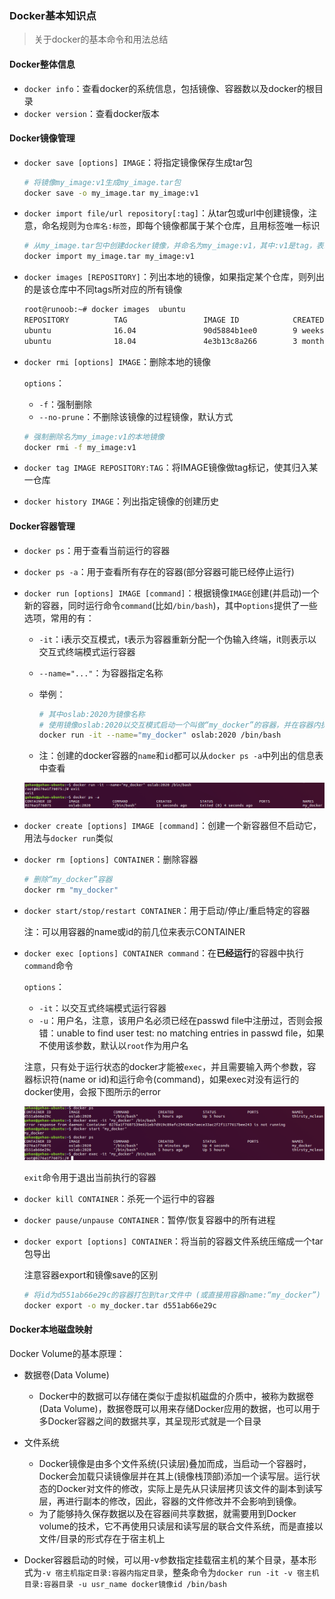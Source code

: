 ### Docker基本知识点

> 关于docker的基本命令和用法总结

#### Docker整体信息

- `docker info`：查看docker的系统信息，包括镜像、容器数以及docker的根目录
- `docker version`：查看docker版本

#### Docker镜像管理

- `docker save [options] IMAGE`：将指定镜像保存生成tar包

    ~~~bash
    # 将镜像my_image:v1生成my_image.tar包
    docker save -o my_image.tar my_image:v1
    ~~~

- `docker import file/url repository[:tag]`：从tar包或url中创建镜像，注意，命名规则为`仓库名:标签`，即每个镜像都属于某个仓库，且用标签唯一标识

    ~~~bash
    # 从my_image.tar包中创建docker镜像，并命名为my_image:v1，其中:v1是tag，表示第一版
    docker import my_image.tar my_image:v1
    ~~~

- `docker images [REPOSITORY]`：列出本地的镜像，如果指定某个仓库，则列出的是该仓库中不同tags所对应的所有镜像

    ~~~bash
    root@runoob:~# docker images  ubuntu
    REPOSITORY          TAG                 IMAGE ID            CREATED             SIZE
    ubuntu              16.04               90d5884b1ee0        9 weeks ago         188 MB
    ubuntu              18.04               4e3b13c8a266        3 months ago        136.3 MB
    ~~~

- `docker rmi [options] IMAGE`：删除本地的镜像

    `options`：

    - `-f`：强制删除
    - `--no-prune`：不删除该镜像的过程镜像，默认方式

    ~~~bash
    # 强制删除名为my_image:v1的本地镜像
    docker rmi -f my_image:v1
    ~~~

- `docker tag IMAGE REPOSITORY:TAG`：将IMAGE镜像做tag标记，使其归入某一仓库

- `docker history IMAGE`：列出指定镜像的创建历史

#### Docker容器管理

- `docker ps`：用于查看当前运行的容器
- `docker ps -a`：用于查看所有存在的容器(部分容器可能已经停止运行)

- `docker run [options] IMAGE [command]`：根据镜像`IMAGE`创建(并启动)一个新的容器，同时运行命令`command`(比如`/bin/bash`)，其中`options`提供了一些选项，常用的有：

    - `-it`：i表示交互模式，t表示为容器重新分配一个伪输入终端，it则表示以交互式终端模式运行容器

    - `--name="..."`：为容器指定名称

    - 举例： 

        ~~~bash
        # 其中oslab:2020为镜像名称
        # 使用镜像oslab:2020以交互模式启动一个叫做“my_docker”的容器，并在容器内执行/bin/bash命令
        docker run -it --name="my_docker" oslab:2020 /bin/bash
        ~~~

    - 注：创建的docker容器的`name`和`id`都可以从`docker ps -a`中列出的信息表中查看

    <img src="./img/image-20200928163652895.png" alt="image-20200928163652895"  />

- `docker create [options] IMAGE [command]`：创建一个新容器但不启动它，用法与`docker run`类似

- `docker rm [options] CONTAINER`：删除容器

    ~~~bash
    # 删除“my_docker”容器
    docker rm "my_docker"
    ~~~

- `docker start/stop/restart CONTAINER`：用于启动/停止/重启特定的容器

    注：可以用容器的name或id的前几位来表示CONTAINER

- `docker exec [options] CONTAINER command`：在**已经运行**的容器中执行`command`命令

    `options`：

    - `-it`：以交互式终端模式运行容器
    - `-u`：用户名，注意，该用户名必须已经在passwd file中注册过，否则会报错：unable to find user test: no matching entries in passwd file，如果不使用该参数，默认以`root`作为用户名

    注意，只有处于运行状态的docker才能被`exec`，并且需要输入两个参数，容器标识符(name or id)和运行命令(command)，如果exec对没有运行的docker使用，会报下图所示的error

    <img src="./img/image-20200928165018423.png" alt="image-20200928165018423"  />

    `exit`命令用于退出当前执行的容器

- `docker kill CONTAINER`：杀死一个运行中的容器
- `docker pause/unpause CONTAINER`：暂停/恢复容器中的所有进程

- `docker export [options] CONTAINER`：将当前的容器文件系统压缩成一个tar包导出

    注意容器export和镜像save的区别

    ~~~bash
    # 将id为d551ab66e29c的容器打包到tar文件中 (或直接用容器name:“my_docker”)
    docker export -o my_docker.tar d551ab66e29c
    ~~~


#### Docker本地磁盘映射

Docker Volume的基本原理：

- 数据卷(Data Volume)
    - Docker中的数据可以存储在类似于虚拟机磁盘的介质中，被称为数据卷(Data Volume)，数据卷既可以用来存储Docker应用的数据，也可以用于多Docker容器之间的数据共享，其呈现形式就是一个目录

- 文件系统
    - Docker镜像是由多个文件系统(只读层)叠加而成，当启动一个容器时，Docker会加载只读镜像层并在其上(镜像栈顶部)添加一个读写层。运行状态的Docker对文件的修改，实际上是先从只读层拷贝该文件的副本到读写层，再进行副本的修改，因此，容器的文件修改并不会影响到镜像。
    - 为了能够持久保存数据以及在容器间共享数据，就需要用到Docker volume的技术，它不再使用只读层和读写层的联合文件系统，而是直接以文件/目录的形式存在于宿主机上
- Docker容器启动的时候，可以用-v参数指定挂载宿主机的某个目录，基本形式为`-v 宿主机指定目录:容器内指定目录`，整条命令为`docker run -it -v 宿主机目录:容器目录 -u usr_name docker镜像id /bin/bash`